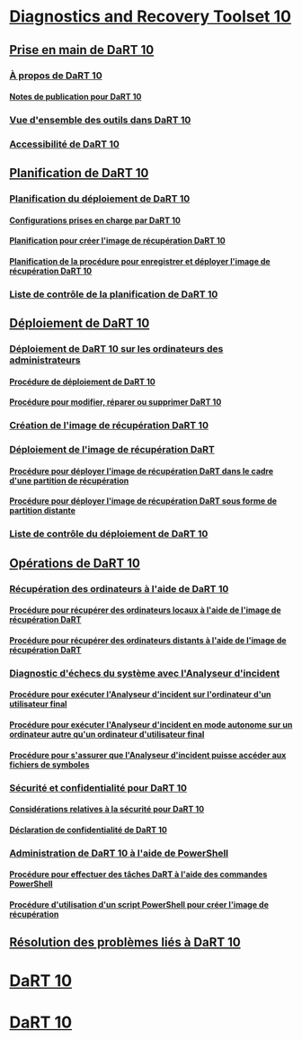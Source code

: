 # [Diagnostics and Recovery Toolset 10](index.md)
## [Prise en main de DaRT 10](getting-started-with-dart-10.md)
### [À propos de DaRT 10](about-dart-10.md)
#### [Notes de publication pour DaRT 10](release-notes-for-dart-10.md)
### [Vue d'ensemble des outils dans DaRT 10](overview-of-the-tools-in-dart-10.md)
### [Accessibilité de DaRT 10](accessibility-for-dart-10.md)
## [Planification de DaRT 10](planning-for-dart-10.md)
### [Planification du déploiement de DaRT 10](planning-to-deploy-dart-10.md)
#### [Configurations prises en charge par DaRT 10](dart-10-supported-configurations.md)
#### [Planification pour créer l'image de récupération DaRT 10](planning-to-create-the-dart-10-recovery-image.md)
#### [Planification de la procédure pour enregistrer et déployer l'image de récupération DaRT 10](planning-how-to-save-and-deploy-the-dart-10-recovery-image.md)
### [Liste de contrôle de la planification de DaRT 10](dart-10-planning-checklist.md)
## [Déploiement de DaRT 10](deploying-dart-10.md)
### [Déploiement de DaRT 10 sur les ordinateurs des administrateurs](deploying-dart-10-to-administrator-computers.md)
#### [Procédure de déploiement de DaRT 10](how-to-deploy-dart-10.md)
#### [Procédure pour modifier, réparer ou supprimer DaRT 10](how-to-change-repair-or-remove-dart-10.md)
### [Création de l'image de récupération DaRT 10](creating-the-dart-10-recovery-image.md)
### [Déploiement de l'image de récupération DaRT](deploying-the-dart-recovery-image-dart-10.md)
#### [Procédure pour déployer l'image de récupération DaRT dans le cadre d'une partition de récupération](how-to-deploy-the-dart-recovery-image-as-part-of-a-recovery-partition-dart-10.md)
#### [Procédure pour déployer l'image de récupération DaRT sous forme de partition distante](how-to-deploy-the-dart-recovery-image-as-a-remote-partition-dart-10.md)
### [Liste de contrôle du déploiement de DaRT 10](dart-10-deployment-checklist.md)
## [Opérations de DaRT 10](operations-for-dart-10.md)
### [Récupération des ordinateurs à l'aide de DaRT 10](recovering-computers-using-dart-10.md)
#### [Procédure pour récupérer des ordinateurs locaux à l'aide de l'image de récupération DaRT](how-to-recover-local-computers-by-using-the-dart-recovery-image-dart-10.md)
#### [Procédure pour récupérer des ordinateurs distants à l'aide de l'image de récupération DaRT](how-to-recover-remote-computers-by-using-the-dart-recovery-image-dart-10.md)
### [Diagnostic d'échecs du système avec l'Analyseur d'incident](diagnosing-system-failures-with-crash-analyzer-dart-10.md)
#### [Procédure pour exécuter l'Analyseur d'incident sur l'ordinateur d'un utilisateur final](how-to-run-the-crash-analyzer-on-an-end-user-computer-dart-10.md)
#### [Procédure pour exécuter l'Analyseur d'incident en mode autonome sur un ordinateur autre qu'un ordinateur d'utilisateur final](how-to-run-the-crash-analyzer-in-stand-alone-mode-on-a-computer-other-than-an-end-user-computer-dart-10.md)
#### [Procédure pour s'assurer que l'Analyseur d'incident puisse accéder aux fichiers de symboles](how-to-ensure-that-crash-analyzer-can-access-symbol-files-dart-10.md)
### [Sécurité et confidentialité pour DaRT 10](security-and-privacy-for-dart-10.md)
#### [Considérations relatives à la sécurité pour DaRT 10](security-considerations-for-dart-10.md)
#### [Déclaration de confidentialité de DaRT 10](dart-10-privacy-statement.md)
### [Administration de DaRT 10 à l'aide de PowerShell](administering-dart-10-using-powershell.md)
#### [Procédure pour effectuer des tâches DaRT à l'aide des commandes PowerShell](how-to-perform-dart-tasks-by-using-powershell-commands-dart-10.md)
#### [Procédure d'utilisation d'un script PowerShell pour créer l'image de récupération](how-to-use-a-powershell-script-to-create-the-recovery-image-dart-10.md)
## [Résolution des problèmes liés à DaRT 10](troubleshooting-dart-10.md)
# [DaRT 10](dart-10--c--page.md)
# [DaRT 10](dart-10-cover-page.md)

